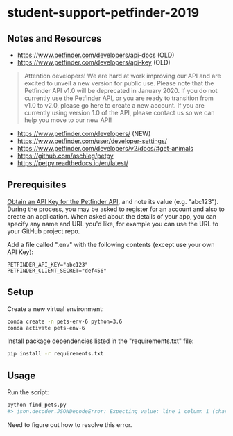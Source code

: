 # student-support-petfinder-2019

## Notes and Resources

  + https://www.petfinder.com/developers/api-docs (OLD)
  + https://www.petfinder.com/developers/api-key (OLD)

> Attention developers! We are hard at work improving our API and are excited to unveil a new version for public use. Please note that the Petfinder API v1.0 will be deprecated in January 2020. If you do not currently use the Petfinder API, or you are ready to transition from v1.0 to v2.0, please go here to create a new account. If you are currently using version 1.0 of the API, please contact us so we can help you move to our new API!

  + https://www.petfinder.com/developers/ (NEW)
  + https://www.petfinder.com/user/developer-settings/
  + https://www.petfinder.com/developers/v2/docs/#get-animals
  + https://github.com/aschleg/petpy
  + https://petpy.readthedocs.io/en/latest/




## Prerequisites

[Obtain an API Key for the Petfinder API](https://www.petfinder.com/developers/), and note its value (e.g. "abc123"). During the process, you may be asked to register for an account and also to create an application. When asked about the details of your app, you can specify any name and URL you'd like, for example you can use the URL to your GitHub project repo.

Add a file called ".env" with the following contents (except use your own API Key):

    PETFINDER_API_KEY="abc123"
    PETFINDER_CLIENT_SECRET="def456"

## Setup

Create a new virtual environment:

```sh
conda create -n pets-env-6 python=3.6
conda activate pets-env-6
```

Install package dependencies listed in the "requirements.txt" file:

```sh
pip install -r requirements.txt
```

## Usage

Run the script:

```sh
python find_pets.py
#> json.decoder.JSONDecodeError: Expecting value: line 1 column 1 (char 0)
```

Need to figure out how to resolve this error.
